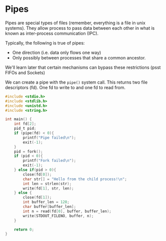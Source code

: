 # Pipes
Pipes are special types of files (remember, everything is a file in unix systems). They allow process to pass data between each other in what is known as inter-process communication (IPC).

Typically, the following is true of pipes:
- One direction (i.e. data only flows one way)
- Only possibly between processes that share a common ancestor.

We'll learn later that certain mechanisms can bypass these restrictions (psst FIFOs and Sockets)

We can create a pipe with the `pipe()` system call. This returns two file descriptors (fd). One fd to write to and one fd to read from.

```c
#include <stdio.h>
#include <stdlib.h>
#include <unistd.h>
#include <string.h>

int main() {
    int fd[2];
    pid_t pid;
    if (pipe(fd) < 0){
        printf("Pipe failed\n");
        exit(-1);
    }
    pid = fork();
    if (pid < 0){
        printf("Fork failed\n");
        exit(-1);
    } else if(pid > 0){
        close(fd[0]);
        char str[] = "Hello from the child process!\n";
        int len = strlen(str);
        write(fd[1], str, len);
    } else {
        close(fd[1]);
        int buffer_len = 128;
        char buffer[buffer_len];
        int n = read(fd[0], buffer, buffer_len);
        write(STDOUT_FILENO, buffer, n);
    }

    return 0;
}
```